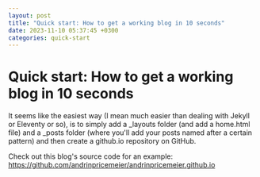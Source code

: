 ```yaml
---
layout: post
title: "Quick start: How to get a working blog in 10 seconds"
date: 2023-11-10 05:37:45 +0300
categories: quick-start
---
```


# Quick start: How to get a working blog in 10 seconds

It seems like the easiest way (I mean much easier than dealing with Jekyll or Eleventy or so),
is to simply add a _layouts folder (and add a home.html file) and a _posts folder (where you'll add your posts named after a certain pattern)
and then create a github.io repository on GitHub.

Check out this blog's source code for an example: https://github.com/andrinpricemeier/andrinpricemeier.github.io
